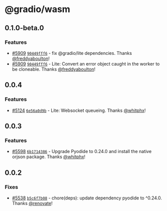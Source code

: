 # @gradio/wasm

## 0.1.0-beta.0

### Features

- [#5909](https://github.com/gradio-app/gradio/pull/5909) [`90449fff6`](https://github.com/gradio-app/gradio/commit/90449fff680e8e7f2c8b7d85faaa0039f109fe97) - fix @gradio/lite dependencies.  Thanks [@freddyaboulton](https://github.com/freddyaboulton)!
- [#5909](https://github.com/gradio-app/gradio/pull/5909) [`90449fff6`](https://github.com/gradio-app/gradio/commit/90449fff680e8e7f2c8b7d85faaa0039f109fe97) - Lite: Convert an error object caught in the worker to be cloneable.  Thanks [@freddyaboulton](https://github.com/freddyaboulton)!

## 0.0.4

### Features

- [#5124](https://github.com/gradio-app/gradio/pull/5124) [`6e56a0d9b`](https://github.com/gradio-app/gradio/commit/6e56a0d9b0c863e76c69e1183d9d40196922b4cd) - Lite: Websocket queueing.  Thanks [@whitphx](https://github.com/whitphx)!

## 0.0.3

### Features

- [#5598](https://github.com/gradio-app/gradio/pull/5598) [`6b1714386`](https://github.com/gradio-app/gradio/commit/6b17143868bdd2c1400af1199a01c1c0d5c27477) - Upgrade Pyodide to 0.24.0 and install the native orjson package.  Thanks [@whitphx](https://github.com/whitphx)!

## 0.0.2

### Fixes

- [#5538](https://github.com/gradio-app/gradio/pull/5538) [`b5c6f7b08`](https://github.com/gradio-app/gradio/commit/b5c6f7b086a6419f27c757ad9b2ac9ea679b749b) - chore(deps): update dependency pyodide to ^0.24.0.  Thanks [@renovate](https://github.com/apps/renovate)!